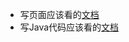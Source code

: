 - 写页面应该看的[文档](https://velocity.apache.org/engine/2.3/user-guide.html)
- 写Java代码应该看的[文档](https://velocity.apache.org/engine/2.3/developer-guide.html#developer-guide-contents)